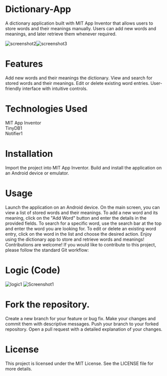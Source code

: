 # Dictionary-App
A dictionary application built with MIT App Inventor that allows users to store words and their meanings manually. Users can add new words and meanings, and later retrieve them whenever required.

![screenshot2](https://github.com/yesiamrajeev/Dictionary-App/assets/125568812/f98c5167-5df1-44f2-ad31-c89439a7e484)![screenshot3](https://github.com/yesiamrajeev/Dictionary-App/assets/125568812/5eaab25d-6ec3-4784-ad1e-caa5bfa5eec0)




# Features
Add new words and their meanings the dictionary.
View and search for stored words and their meanings.
Edit or delete existing word entries.
User-friendly interface with intuitive controls.
# Technologies Used
MIT App Inventor <br>
TinyDB1<br>
Notifier1
# Installation
Import the project into MIT App Inventor.
Build and install the application on an Android device or emulator.
# Usage
Launch the application on an Android device.
On the main screen, you can view a list of stored words and their meanings.
To add a new word and its meaning, click on the "Add Word" button and enter the details in the provided fields.
To search for a specific word, use the search bar at the top and enter the word you are looking for.
To edit or delete an existing word entry, click on the word in the list and choose the desired action.
Enjoy using the dictionary app to store and retrieve words and meanings!
Contributions are welcome! If you would like to contribute to this project, please follow the standard Git workflow:
# Logic (Code)
![logic1](https://github.com/yesiamrajeev/Dictionary-App/assets/125568812/ec510650-cc73-4f44-87e1-e8f4b919ccf4)
![Screenshot1](https://github.com/yesiamrajeev/Dictionary-App/assets/125568812/caa66439-462c-4844-9c09-0dfc18bf2c1f)



# Fork the repository.
Create a new branch for your feature or bug fix.
Make your changes and commit them with descriptive messages.
Push your branch to your forked repository.
Open a pull request with a detailed explanation of your changes.
# License
This project is licensed under the MIT License. See the LICENSE file for more details.
